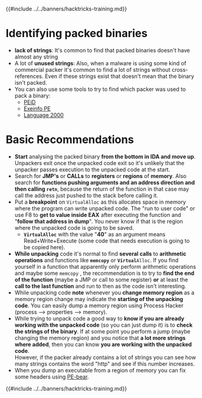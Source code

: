 {{#include ../../banners/hacktricks-training.md}}

# Identifying packed binaries

- **lack of strings**: It's common to find that packed binaries doesn't have almost any string
- A lot of **unused strings**: Also, when a malware is using some kind of commercial packer it's common to find a lot of strings without cross-references. Even if these strings exist that doesn't mean that the binary isn't packed.
- You can also use some tools to try to find which packer was used to pack a binary:
  - [PEiD](http://www.softpedia.com/get/Programming/Packers-Crypters-Protectors/PEiD-updated.shtml)
  - [Exeinfo PE](http://www.softpedia.com/get/Programming/Packers-Crypters-Protectors/ExEinfo-PE.shtml)
  - [Language 2000](http://farrokhi.net/language/)

# Basic Recommendations

- **Start** analysing the packed binary **from the bottom in IDA and move up**. Unpackers exit once the unpacked code exit so it's unlikely that the unpacker passes execution to the unpacked code at the start.
- Search for **JMP's** or **CALLs** to **registers** or **regions** of **memory**. Also search for **functions pushing arguments and an address direction and then calling `retn`**, because the return of the function in that case may call the address just pushed to the stack before calling it.
- Put a **breakpoint** on `VirtualAlloc` as this allocates space in memory where the program can write unpacked code. The "run to user code" or use F8 to **get to value inside EAX** after executing the function and "**follow that address in dump**". You never know if that is the region where the unpacked code is going to be saved.
  - **`VirtualAlloc`** with the value "**40**" as an argument means Read+Write+Execute (some code that needs execution is going to be copied here).
- **While unpacking** code it's normal to find **several calls** to **arithmetic operations** and functions like **`memcopy`** or **`Virtual`**`Alloc`. If you find yourself in a function that apparently only perform arithmetic operations and maybe some `memcopy` , the recommendation is to try to **find the end of the function** (maybe a JMP or call to some register) **or** at least the **call to the last function** and run to then as the code isn't interesting.
- While unpacking code **note** whenever you **change memory region** as a memory region change may indicate the **starting of the unpacking code**. You can easily dump a memory region using Process Hacker (process --> properties --> memory).
- While trying to unpack code a good way to **know if you are already working with the unpacked code** (so you can just dump it) is to **check the strings of the binary**. If at some point you perform a jump (maybe changing the memory region) and you notice that **a lot more strings where added**, then you can know **you are working with the unpacked code**.\
  However, if the packer already contains a lot of strings you can see how many strings contains the word "http" and see if this number increases.
- When you dump an executable from a region of memory you can fix some headers using [PE-bear](https://github.com/hasherezade/pe-bear-releases/releases).

{{#include ../../banners/hacktricks-training.md}}



